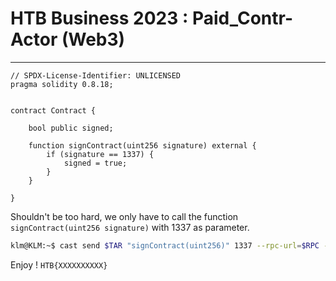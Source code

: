 # HTB Business 2023 : Paid_Contr-Actor (Web3)
***

```solidity
// SPDX-License-Identifier: UNLICENSED
pragma solidity 0.8.18;


contract Contract {
    
    bool public signed;

    function signContract(uint256 signature) external {
        if (signature == 1337) {
            signed = true;
        }
    }

}
```
Shouldn't be too hard, we only have to call the function ```signContract(uint256 signature)``` with 1337 as parameter.

```bash
klm@KLM:~$ cast send $TAR "signContract(uint256)" 1337 --rpc-url=$RPC --private-key=$PK
```

Enjoy ! ```HTB{XXXXXXXXXX}```

